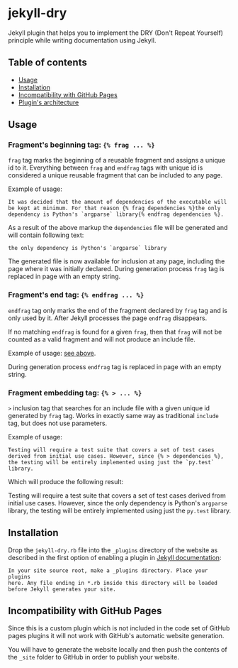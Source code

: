# jekyll-dry

Jekyll plugin that helps you to implement the DRY (Don't Repeat Yourself) principle while writing documentation using Jekyll.

## Table of contents

* [Usage](#usage)
* [Installation](#installation)
* [Incompatibility with GitHub Pages](#incompatibility-with-github-pages)
* [Plugin's architecture](architecture.md)

## Usage

### Fragment's beginning tag: `{% frag ... %}`

`frag` tag marks the beginning of a reusable fragment and assigns a unique id to it. Everything between `frag` and `endfrag` tags with unique id is considered a unique reusable fragment that can be included to any page.

<a name="example-of-frag-usage">Example of usage</a>:
```
It was decided that the amount of dependencies of the executable will
be kept at minimum. For that reason {% frag dependencies %}the only
dependency is Python's `argparse` library{% endfrag dependencies %}.
```

As a result of the above markup the `dependencies` file will be generated and will contain following text:
```
the only dependency is Python's `argparse` library
```

The generated file is now available for inclusion at any page, including the page where it was initially declared. During generation process `frag` tag is replaced in page with an empty string.

### Fragment's end tag: `{% endfrag ... %}`

`endfrag` tag only marks the end of the fragment declared by `frag` tag and is only used by it. After Jekyll processes the page `endfrag` disappears.

If no matching `endfrag` is found for a given `frag`, then that `frag` will not be counted as a valid fragment and will not produce an include file.

<a name="example-of-endfrag-usage">Example of usage</a>: [see above](#example-of-frag-usage).

During generation process `endfrag` tag is replaced in page with an empty string.

### Fragment embedding tag: `{% > ... %}`

`>` inclusion tag that searches for an include file with a given unique id generated by `frag` tag. Works in exactly same way as traditional `include` tag, but does not use parameters.

<a name="example-of-inclusion-usage">Example of usage:</a>
```
Testing will require a test suite that covers a set of test cases
derived from initial use cases. However, since {% > dependencies %},
the testing will be entirely implemented using just the `py.test`
library.
```

Which will produce the following result:

Testing will require a test suite that covers a set of test cases derived from initial use cases. However, since the only
dependency is Python's `argparse` library, the testing will be entirely implemented using just the `py.test` library.

## Installation

Drop the `jekyll-dry.rb` file into the `_plugins` directory of the website as described in the first option of enabling a plugin in [Jekyll documentation](https://jekyllrb.com/docs/plugins/#installing-a-plugin):
```
In your site source root, make a _plugins directory. Place your plugins
here. Any file ending in *.rb inside this directory will be loaded
before Jekyll generates your site.
```

## Incompatibility with GitHub Pages

Since this is a custom plugin which is not included in the code set of GitHub pages plugins it will not work with GitHub's automatic website generation.

You will have to generate the website locally and then push the contents of the `_site` folder to GitHub in order to publish your website.
